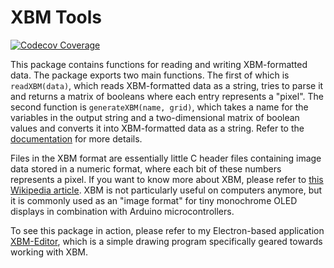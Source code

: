 # XBM Tools

[![Codecov Coverage](https://img.shields.io/codecov/c/github/troeggla/xbm/master.svg?style=flat-square)](https://codecov.io/gh/troeggla/xbm/)

This package contains functions for reading and writing XBM-formatted data.
The package exports two main functions. The first of which is `readXBM(data)`,
which reads XBM-formatted data as a string, tries to parse it and returns a
matrix of booleans where each entry represents a "pixel". The second function
is `generateXBM(name, grid)`, which takes a name for the variables in the
output string and a two-dimensional matrix of boolean values and converts it
into XBM-formatted data as a string.
Refer to the [documentation](https://troeggla.github.io/xbm/) for more details.

Files in the XBM format are essentially little C header files containing image
data stored in a numeric format, where each bit of these numbers represents a
pixel. If you want to know more about XBM, please refer to [this Wikipedia
article](https://en.wikipedia.org/wiki/X_BitMap). XBM is not particularly
useful on computers anymore, but it is commonly used as an "image format" for
tiny monochrome OLED displays in combination with Arduino microcontrollers.

To see this package in action, please refer to my Electron-based application
[XBM-Editor](https://github.com/troeggla/xbm-editor), which is a simple drawing
program specifically geared towards working with XBM.
